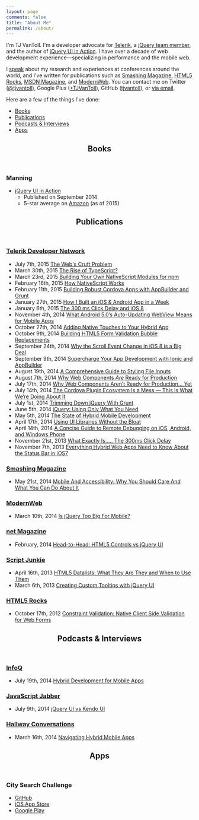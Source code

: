 ```yaml
---
layout: page
comments: false
title: "About Me"
permalink: /about/
---
```


<p>I'm TJ VanToll. I'm a developer advocate for <a href="http://telerik.com">Telerik</a>, a <a href="http://jqueryui.com/about/">jQuery team member</a>, and the author of <a href="http://tjvantoll.com/jquery-ui-in-action.html">jQuery UI in Action</a>. I have over a decade of web development experience—specializing in performance and the mobile web.</p>

<p>I <a href="/speaking">speak</a> about my research and experiences at conferences around the world, and I've written for publications such as <a href="http://www.smashingmagazine.com/2014/05/21/mobile-accessibility-why-care-what-can-you-do/">Smashing Magazine</a>, <a href="http://www.html5rocks.com/en/tutorials/forms/constraintvalidation/">HTML5 Rocks</a>, <a href="http://msdn.microsoft.com/en-us/magazine/dn133614.aspx">MSDN Magazine</a>, and <a href="http://modernweb.com/2014/03/10/is-jquery-too-big-for-mobile/">ModernWeb</a>. You can contact me on Twitter (<a href="https://twitter.com/tjvantoll">@tjvantoll</a>), Google Plus (<a href="https://plus.google.com/+TJVanToll">+TJVanToll</a>), GitHub (<a href="https://github.com/tjvantoll">tjvantoll</a>), or <a href="mailto:tj.vantoll@gmail.com">via email</a>.</p>

<p>Here are a few of the things I've done:</p>

<ul>
	<li><a href="#books">Books</a></li>
	<li><a href="#publications">Publications</a></li>
	<li><a href="#interviews">Podcasts & Interviews</a></li>
	<li><a href="#apps">Apps</a></li>
</ul>

<header class="home">
	<h2 class="entry-title" id="books">Books</h2>
</header>

<h3>Manning</h3>
<ul>
	<li><a href="http://tjvantoll.com/jquery-ui-in-action.html">jQuery UI in Action</a>
		<ul>
			<li>Published on September 2014</li>
			<li>5-star average on <a href="http://www.amazon.com/jQuery-UI-Action-T-VanToll/dp/1617291935/ref=sr_1_1?ie=UTF8&qid=1436237989&sr=8-1&keywords=jquery+ui">Amazon</a> (as of 2015)</li>
		</ul>
	</li>
</ul>

<header class="home">
	<h2 class="entry-title" id="publications">Publications</h2>
</header>

<h3 class="home-heading"><a href="http://developer.telerik.com/">Telerik Developer Network</a></h3>
<ul>
	<li>
		<span>July 7th, 2015</span>
		<a href="http://developer.telerik.com/featured/the-webs-cruft-problem/">The Web's Cruft Problem</a>
		<!-- http://html5weekly.com/issues/196 -->
		<!-- http://css-weekly.com/issue-171/ -->
	</li>
	<li>
		<span>March 30th, 2015</span>
		<a href="http://developer.telerik.com/featured/the-rise-of-typescript/">The Rise of TypeScript?</a>
		<!-- http://javascriptweekly.com/issues/226 -->
	</li>
	<li>
		<span>March 23rd, 2015</span>
		<a href="http://developer.telerik.com/featured/building-your-own-nativescript-modules-for-npm/">Building Your Own NativeScript Modules for npm</a>
	</li>
	<li>
		<span>February 16th, 2015</span>
		<a href="http://developer.telerik.com/featured/nativescript-works/">How NativeScript Works</a>
		<!-- http://javascriptweekly.com/issues/221 -->
	</li>
	<li>
		<span>February 11th, 2015</span>
		<a href="http://developer.telerik.com/featured/building-robust-cordova-apps-appbuilder-grunt/">Building Robust Cordova Apps with AppBuilder and Grunt</a>
	</li>
	<li>
		<span>January 27th, 2015</span>
		<a href="http://developer.telerik.com/featured/built-ios-android-app-week/">How I Built an iOS & Android App in a Week</a>
	</li>
	<li>
		<span>January 6th, 2015</span>
		<a href="http://developer.telerik.com/featured/300-ms-click-delay-ios-8/">The 300 ms Click Delay and iOS 8</a>
	</li>
	<li>
		<span>November 4th, 2014</span>
		<a href="http://developer.telerik.com/featured/android-5-0s-auto-updating-webview-means-mobile-apps/">What Android 5.0’s Auto-Updating WebView Means for Mobile Apps</a>
	</li>
	<li>
		<span>October 27th, 2014</span>
		<a href="http://developer.telerik.com/featured/adding-native-touches-hybrid-app/">Adding Native Touches to Your Hybrid App</a>
	</li>
	<li>
		<span>October 9th, 2014</span>
		<a href="http://developer.telerik.com/featured/building-html5-form-validation-bubble-replacements/">Building HTML5 Form Validation Bubble Replacements</a>
		<!-- http://javascriptweekly.com/issues/202 -->
		<!-- http://html5weekly.com/issues/159 -->
	</li>
	<li>
		<span>September 24th, 2014</span>
		<a href="http://developer.telerik.com/featured/scroll-event-change-ios-8-big-deal/">Why the Scroll Event Change in iOS 8 is a Big Deal</a>
	</li>
	<li>
		<span>September 9th, 2014</span>
		<a href="http://developer.telerik.com/featured/supercharge-app-development-ionic-appbuilder/">Supercharge Your App Development with Ionic and AppBuilder</a>
	</li>
	<li>
		<span>August 19th, 2014</span>
		<a href="http://developer.telerik.com/featured/comprehensive-guide-styling-file-inputs/">A Comprehensive Guide to Styling File Inputs</a>
		<!-- http://web-design-weekly.com/2014/08/26/web-design-weekly-151/ -->
	</li>
	<li>
		<span>August 7th, 2014</span>
		<a href="http://developer.telerik.com/featured/web-components-ready-production/">Why Web Components <i>Are</i> Ready for Production</a>
		<!-- http://javascriptweekly.com/issues/193 -->
		<!-- http://html5weekly.com/issues/150 -->
	</li>
	<li>
		<span>July 17th, 2014</span>
		<a href="http://developer.telerik.com/featured/web-components-arent-ready-production-yet/">Why Web Components Aren’t Ready for Production… Yet</a>
		<!-- http://javascriptweekly.com/issues/190 -->
		<!-- http://html5weekly.com/issues/147 -->
		<!-- http://appendto.com/modern-web-observer/archive/modern-web-observer-issue-39/ -->
	</li>
	<li>
		<span>July 14th, 2014</span>
		<a href="http://developer.telerik.com/featured/cordova-plugin-ecosystem-mess/">The Cordova Plugin Ecosystem Is a Mess — This Is What We’re Doing About It</a>
		<!-- http://mobilewebweekly.co/issues/15 -->
	</li>
	<li>
		<span>July 1st, 2014</span>
		<a href="http://developer.telerik.com/featured/trimming-jquery-grunt/">Trimming Down jQuery With Grunt</a>
		<!-- http://javascriptweekly.com/issues/188 -->
	</li>
	<li>
		<span>June 5th, 2014</span>
		<a href="http://developer.telerik.com/featured/jquery-using-only-what-you-need/">jQuery: Using Only What You Need</a>
		<!-- http://javascriptweekly.com/issues/185 -->
	</li>
	<li>
		<span>May 5th, 2014</span>
		<a href="http://developer.telerik.com/featured/the-state-of-hybrid-mobile-development/">The State of Hybrid Mobile Development</a>
		<!-- http://appendto.com/modern-web-observer/archive/modern-web-observer-issue-34/ -->
		<!-- http://mobilewebweekly.co/issues/5 -->
	</li>
	<li>
		<span>April 17th, 2014</span>
		<a href="http://developer.telerik.com/featured/using-ui-libraries-without-the-bloat/">Using UI Libraries Without the Bloat</a>
		<!-- http://html5weekly.com/issues/134 -->
	</li>
	<li>
		<span>April 14th, 2014</span>
		<a href="http://developer.telerik.com/featured/a-concise-guide-to-remote-debugging-on-ios-android-and-windows-phone/">A Concise Guide to Remote Debugging on iOS, Android, and Windows Phone</a>
		<!-- http://mobilewebweekly.co/issues/3 -->
	</li>
	<li>
		<span>November 21st, 2013</span>
		<a href="http://blogs.telerik.com/appbuilder/posts/13-11-21/what-exactly-is.....-the-300ms-click-delay">What Exactly Is..... The 300ms Click Delay</a>
	</li>
	<li>
		<span>November 7th, 2013</span>
		<a href="http://blogs.telerik.com/appbuilder/posts/13-11-07/everything-hybrid-web-apps-need-to-know-about-the-status-bar-in-ios7">Everything Hybrid Web Apps Need to Know About the Status Bar in iOS7</a>
		<!-- http://html5weekly.com/archive/114.html -->
	</li>
</ul>

<h3 class="home-heading"><a href="http://www.smashingmagazine.com/">Smashing Magazine</a></h3>
<ul>
	<li>
		<span>May 21st, 2014</span>
		<a href="http://www.smashingmagazine.com/2014/05/21/mobile-accessibility-why-care-what-can-you-do/">Mobile And Accessibility: Why You Should Care And What You Can Do About It</a>
		<!-- http://mobilewebweekly.co/issues/8 -->
	</li>
</ul>

<h3 class="home-heading"><a href="http://modernweb.com/">ModernWeb</a></h3>
<ul>
	<li>
		<span>March 10th, 2014</span>
		<a href="http://modernweb.com/2014/03/10/is-jquery-too-big-for-mobile/">Is jQuery Too Big For Mobile?</a>
		<!-- http://javascriptweekly.com/issues/172 -->
	</li>
</ul>

<h3 class="home-heading"><a href="http://www.creativebloq.com/net-magazine">net Magazine</a></h3>
<ul>
	<li>
		<span>February, 2014</span>
		<a href="/images/magazines/netmag.jpg">Head-to-Head: HTML5 Controls vs jQuery UI</a>
	</li>
</ul>

<h3 class="home-heading"><a href="http://msdn.microsoft.com/en-us/magazine/ee729207.aspx">Script Junkie</a></h3>
<ul>
	<li>
		<span>April 16th, 2013</span>
		<a href="http://msdn.microsoft.com/en-us/magazine/dn133614.aspx">HTML5 Datalists: What They Are They and When to Use Them</a>
	</li>
	<li>
		<span>March 6th, 2013</span>
		<a href="http://msdn.microsoft.com/en-us/magazine/dn127078.aspx">Creating Custom Tooltips with jQuery UI</a>
	</li>
</ul>

<h3 class="home-heading"><a href="http://www.html5rocks.com/">HTML5 Rocks</a></h3>
<ul>
	<li>
		<span>October 17th, 2012</span>
		<a href="http://www.html5rocks.com/en/tutorials/forms/constraintvalidation/">Constraint Validation: Native Client Side Validation for Web Forms</a>
		<!-- https://twitter.com/smashingmag/status/261043187383160832 -->
		<!--https://twitter.com/VisualStudio/status/258982526637453312-->
		<!--http://html5weekly.com/archive/60.html -->
	</li>
</ul>

<header class="home">
	<h2 class="entry-title" id="interviews">Podcasts & Interviews</h2>
</header>

<h3 class="home-heading"><a href="http://www.infoq.com/">InfoQ</a></h3>
<ul>
	<li>
		<span>July 19th, 2014</span>
		<a href="http://www.infoq.com/interviews/vantoll-hybrid-development">Hybrid Development for Mobile Apps</a>
	</li>
</ul>

<h3 class="home-heading"><a href="http://javascriptjabber.com/">JavaScript Jabber</a></h3>
<ul>
	<li>
		<span>July 9th, 2014</span>
		<a href="http://javascriptjabber.com/116-jsj-jquery-ui-vs-kendoui-with-burke-holland-and-tj-vantoll/">jQuery UI vs Kendo UI</a>
	</li>
</ul>

<h3 class="home-heading"><a href="http://hallwayconversations.com">Hallway Conversations</a></h3>
<ul>
	<li>
		<span>March 16th, 2014</span>
		<a href="http://hallwayconversations.com/podcast/episode-005-navigating-hybrid-mobile-apps-with-tj-vantoll/">Navigating Hybrid Mobile Apps</a>
	</li>
</ul>

<header class="home">
	<h2 class="entry-title" id="apps">Apps</h2>
</header>

### City Search Challenge

* [GitHub](https://github.com/tjvantoll/city-search-challenge)
* [iOS App Store](https://itunes.apple.com/us/app/city-search-geography-challenge/id954908040?mt=8)
* [Google Play](https://play.google.com/store/apps/details?id=com.tjvantoll.citysearch&hl=en)
